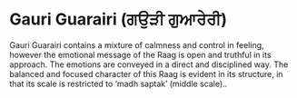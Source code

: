 # Gauri Guarairi (ਗਉੜੀ ਗੁਆਰੇਰੀ)

Gauri Guarairi contains a mixture of calmness and control in feeling, however the emotional message of the Raag is open and truthful in its approach. The emotions are conveyed in a direct and disciplined way. The balanced and focused character of this Raag is evident in its structure, in that its scale is restricted to ‘madh saptak’ (middle scale)..